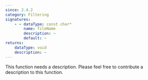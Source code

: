 ```yaml
---
since: 2.4.2
category: Filtering
signatures:
    - - dataType: const char*
        name: fileName
        description: ~
        default: ~
returns:
    dataType: void
    description: ~
---
```


This function needs a description. Please feel free to contribute a description to this function.
